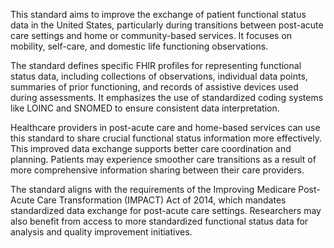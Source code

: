 This standard aims to improve the exchange of patient functional status data in the United States, particularly during transitions between post-acute care settings and home or community-based services. It focuses on mobility, self-care, and domestic life functioning observations.

The standard defines specific FHIR profiles for representing functional status data, including collections of observations, individual data points, summaries of prior functioning, and records of assistive devices used during assessments. It emphasizes the use of standardized coding systems like LOINC and SNOMED to ensure consistent data interpretation.

Healthcare providers in post-acute care and home-based services can use this standard to share crucial functional status information more effectively. This improved data exchange supports better care coordination and planning. Patients may experience smoother care transitions as a result of more comprehensive information sharing between their care providers.

The standard aligns with the requirements of the Improving Medicare Post-Acute Care Transformation (IMPACT) Act of 2014, which mandates standardized data exchange for post-acute care settings. Researchers may also benefit from access to more standardized functional status data for analysis and quality improvement initiatives.